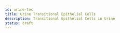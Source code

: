```yaml
---
id: urine-tec
title: Urine Transitional Epithelial Cells
description: Transitional Epithelial Cells in Urine
status: draft
---
```

